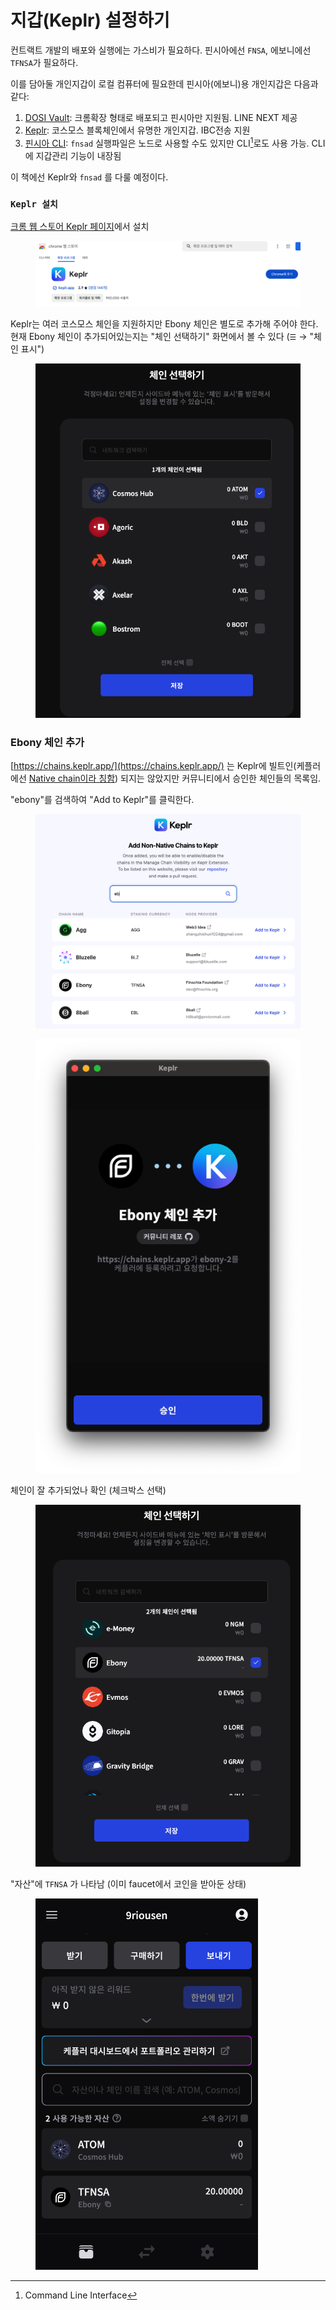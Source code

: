 # 지갑(Keplr) 설정하기

컨트랙트 개발의 배포와 실행에는 가스비가 필요하다. 핀시아에선 `FNSA`, 에보니에선 `TFNSA`가 필요하다.

이를 담아둘 개인지갑이 로컬 컴퓨터에 필요한데 핀시아(에보니)용 개인지갑은 다음과 같다:

1. [DOSI Vault](https://chromewebstore.google.com/detail/dosi-vault/blpiicikpimmklhoiploliaenjmecabp):  크롬확장 형태로 배포되고 핀시아만 지원됨. LINE NEXT 제공
2. [Keplr](https://chromewebstore.google.com/detail/keplr/dmkamcknogkgcdfhhbddcghachkejeap): 코스모스 블록체인에서 유명한 개인지갑. IBC전송 지원
3. [핀시아 CLI](https://docs.finschia.network/ko/node-management/interaction-with-finschia/using-cli): `fnsad` 실행파일은 노드로 사용할 수도 있지만 CLI[^1]로도 사용 가능. CLI에 지갑관리 기능이 내장됨

이 책에선 Keplr와 `fnsad` 를 다룰 예정이다.

### `Keplr 설치`

[크롬 웹 스토어 Keplr 페이지](https://chromewebstore.google.com/detail/keplr/dmkamcknogkgcdfhhbddcghachkejeap)에서 설치

<figure><img src=".gitbook/assets/image (1).png" alt=""><figcaption><p> </p></figcaption></figure>

&#x20;Keplr는 여러 코스모스 체인을 지원하지만 Ebony 체인은 별도로 추가해 주어야 한다. 현재 Ebony 체인이 추가되어있는지는 "체인 선택하기" 화면에서 볼 수 있다 (`☰` → "체인 표시")



<figure><img src=".gitbook/assets/image (2).png" alt=""><figcaption></figcaption></figure>

### Ebony 체인 추가

[https://chains.keplr.app/](https://chains.keplr.app/) 는 Keplr에 빌트인(케플러에선 [Native chain이라 칭함](https://medium.com/chainapsis/keplr-explained-native-vs-suggest-chain-or-permissionless-integration-8e425f921086)) 되지는 않았지만 커뮤니티에서 승인한 체인들의 목록임.

"ebony"를 검색하여 "Add to Keplr"를 클릭한다.



<figure><img src=".gitbook/assets/image (3).png" alt=""><figcaption></figcaption></figure>

<figure><img src=".gitbook/assets/image (4).png" alt=""><figcaption></figcaption></figure>

체인이 잘 추가되었나 확인 (체크박스 선택)

<figure><img src=".gitbook/assets/image (5).png" alt=""><figcaption></figcaption></figure>

"자산"에 `TFNSA` 가 나타남 (이미 faucet에서 코인을 받아둔 상태)

<figure><img src=".gitbook/assets/image (6).png" alt=""><figcaption></figcaption></figure>

[^1]: Command Line Interface
